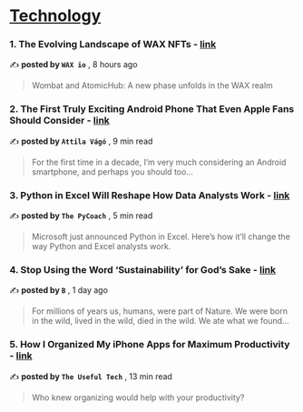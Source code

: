 
<h1><a href=https://medium.com/tag/technology/recommended target="_blank" rel="noopener noreferrer">Technology</a></h1>
<h3>1. The Evolving Landscape of WAX NFTs - <a href=https://medium.com/wax-io/the-evolving-landscape-of-wax-nfts-4113288e673?source=tag_recommended_feed---------0-84----------technology----------c78c1bae_5611_49c1_accc_09deb7e2177a------- target="_blank" rel="noopener noreferrer">link</a></h3>

✍️ **posted by `WAX io`** <date> , 8 hours ago</date>

<blockquote>Wombat and AtomicHub: A new phase unfolds in the WAX realm</blockquote>

<h3>2. The First Truly Exciting Android Phone That Even Apple Fans Should Consider - <a href=https://medium.com/@attilavago/the-first-truly-exciting-android-phone-that-even-apple-fans-should-consider-9ef205d678ae?source=tag_recommended_feed---------1-107----------technology----------c78c1bae_5611_49c1_accc_09deb7e2177a------- target="_blank" rel="noopener noreferrer">link</a></h3>

✍️ **posted by `Attila Vágó`** <date> , 9 min read</date>

<blockquote>For the first time in a decade, I’m very much considering an Android smartphone, and perhaps you should too…</blockquote>

<h3>3. Python in Excel Will Reshape How Data Analysts Work - <a href=https://medium.com/artificial-corner/python-in-excel-will-reshape-how-data-analysts-work-5d2f26b99670?source=tag_recommended_feed---------2-85----------technology----------c78c1bae_5611_49c1_accc_09deb7e2177a------- target="_blank" rel="noopener noreferrer">link</a></h3>

✍️ **posted by `The PyCoach`** <date> , 5 min read</date>

<blockquote>Microsoft just announced Python in Excel. Here’s how it’ll change the way Python and Excel analysts work.</blockquote>

<h3>4. Stop Using the Word ‘Sustainability’ for God’s Sake - <a href=https://medium.com/@thehonestsorcerer/stop-using-the-word-sustainability-for-god-s-sake-21ef629ef5e5?source=tag_recommended_feed---------3-84----------technology----------c78c1bae_5611_49c1_accc_09deb7e2177a------- target="_blank" rel="noopener noreferrer">link</a></h3>

✍️ **posted by `B`** <date> , 1 day ago</date>

<blockquote>For millions of years us, humans, were part of Nature. We were born in the wild, lived in the wild, died in the wild. We ate what we found…</blockquote>

<h3>5. How I Organized My iPhone Apps for Maximum Productivity - <a href=https://medium.com/macoclock/how-i-organized-my-iphone-apps-for-maximum-productivity-19bffcaa7761?source=tag_recommended_feed---------4-107----------technology----------c78c1bae_5611_49c1_accc_09deb7e2177a------- target="_blank" rel="noopener noreferrer">link</a></h3>

✍️ **posted by `The Useful Tech`** <date> , 13 min read</date>

<blockquote>Who knew organizing would help with your productivity?</blockquote>

